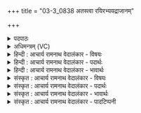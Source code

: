 +++
title = "03-3_0838 अतस्त्वा रयिरभ्ययद्राजानम्"

+++
<details><summary>पदपाठः</summary>

अ꣡तः꣢꣯। त्वा꣣। रयिः꣢। अ꣣भि꣢। अ꣢यत्। रा꣡जा꣢꣯नम्। सु꣣क्रतो। सु। क्रतो। दिवः꣢। सु꣣प꣢र्णः। सु꣣। पर्णः꣢। अ꣣व्यथी꣢। अ꣣। व्यथी꣢। भ꣣रत्। ८३८।
</details>

<details><summary>अधिमन्त्रम् (VC)</summary>

- पवमानः सोमः
- कविर्भार्गवः
- गायत्री
- षड्जः
</details>

<details><summary>हिन्दी : आचार्य रामनाथ वेदालंकार - विषयः</summary>

अगले मन्त्र में परमात्मा और चन्द्रमा का विषय वर्णित है।
</details>

<details><summary>हिन्दी : आचार्य रामनाथ वेदालंकार - पदार्थः</summary>

पदार्थान्वय -  प्रथम—परमात्मा के पक्ष में। हे (सुक्रतो) शुभ कर्म करनेवाले मनुष्य ! (राजानं त्वा) यश से जगमगानेवाले तुझे (दिवः) देदीप्यमान (अतः) इस पवमान सोम अर्थात् पवित्रकर्त्ता जगदुत्पादक परमेश्वर से ही (रयिः) ऐश्वर्य (अभ्ययत्) प्राप्त हुआ है, जिस ऐश्वर्य को (सुपर्णः) शुभ पालनकर्त्ता, (अव्यथी) किसी प्रकार की व्यथा से रहित उस परमेश्वर ने तेरे लिए (भरत्) दिया है ॥ द्वितीय—चन्द्रमा के पक्ष में। हे पवमान सोम अर्थात् गति करनेवाले चन्द्रमा ! (राजानं त्वा) दीप्तिमान् तुझे (अतः दिवः) इस सूर्यलोक से ही (रयिः) प्रकाशरूप धन (अभ्ययत्) मिलता है, जिसे (सुपर्णः) सुन्दर किरणोंवाला (अव्यथी) अविचल स्थिर सूर्य (भरत्) तेरे अन्दर लाता है ॥३॥ यहाँ श्लेषालङ्कार है ॥३॥
</details>

<details><summary>हिन्दी : आचार्य रामनाथ वेदालंकार - भावार्थः</summary>

भावार्थ -  जैसे मनुष्य जगदीश्वर से सब प्रकार का धन प्राप्त करता है,वैसे ही चन्द्रमा सूर्य से दीप्ति पाता है ॥३॥
</details>

<details><summary>संस्कृत : आचार्य रामनाथ वेदालंकार - विषयः</summary>

अथ परमात्मविषयं चन्द्रविषयं चाह।
</details>

<details><summary>संस्कृत : आचार्य रामनाथ वेदालंकार - पदार्थः</summary>

पदार्थान्वय -  प्रथमः—परमात्मपरः। हे (सुक्रतो) सुकर्मन् मनुष्य ! (राजानं त्वा) राजमानं त्वाम् (दिवः) द्योतमानात् (अत्तः) अस्मात् पवमानात् सोमात् पवित्रकर्तुः जगदुत्पादकात् परमेश्वरादेव (रयिः) ऐश्वर्यम् (अभ्ययत्) प्राप्तमस्ति, यं रयिं (सुपर्णः) सुपालनकर्त्ता (अव्यथी) व्यथारहितः स परमेश्वरः, तुभ्यम् (भरत्) भृतवान्, दत्तवान् अस्ति। [अभ्ययत्, भरत् इति क्रमेण अभि पूर्वात् अयतेः, डुभृञ् धारणपोषणयोः इत्यस्माच्च लङि तिपि रूपम्, आडडागमाभावश्छान्दसः] ॥ द्वितीयः—चन्द्रपरः। हे पवमान सोम गतिमन् चन्द्र ! (राजानं त्वा) दीप्तिमन्तं त्वाम् (अतः दिवः) अस्मात् सूर्यलोकादेव (रयिः) प्रकाशरूपं धनम् (अभ्ययत्) आगच्छति, यम् (सुपर्णः) शोभनकिरणः (अव्यथी) अविचलः स्थिरः सूर्यः। [व्यथ भयसंचलनयोः। न व्यथते संचलति, किन्तु आकाशे स्थिरो भवतीति अव्यथी सूर्यः।] (भरत्) त्वयि आहरति। [हृञ् हरणे, ‘हृग्रहोर्भश्छन्दसि’ इति हस्य भः] ॥३॥ अत्र श्लेषालङ्कारः ॥३॥
</details>

<details><summary>संस्कृत : आचार्य रामनाथ वेदालंकार - भावार्थः</summary>

भावार्थ -  यथा मनुष्यो जगदीश्वरात् सर्वविधं धनं तथा चन्द्रमाः सूर्याद् दीप्तिम् प्राप्नोति ॥३॥
</details>

<details><summary>संस्कृत : आचार्य रामनाथ वेदालंकार - पादटिप्पनी</summary>

टिप्पनी -   १. ऋ० ९।४८।३,‘र॒यिम॒भि राजा॑नं’,‘अ॑व्य॒थिर्भ॑रत्’ इति पाठः।
</details>